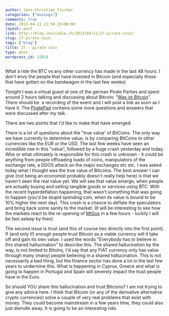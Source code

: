 ```yaml
---
author: Jens-Christian Fischer
categories: ["musings"]
comments: true
date: 2013-04-11 21:54:15+00:00
layout: post
link: http://blog.invisible.ch/2013/04/11/27-pirate-coin/
slug: 27-pirate-coin
tags: ["blog"]
title: 27 - pirate coin
type: post
wordpress_id: 12824
---
```


What a ride the BTC vs any other currency has made in the last 48 hours. I don't envy the people that have invested in Bitcoin (and especially those that have gotten on the bandwagon in the last few weeks)

Tonight I was a virtual guest at one of the german Pirate Parties and spent around 2 hours talking and discussing about Bitcoin: "[Was ist Bitcoin](http://www.geldsystempiraten.de/wp/was-ist-bitcoin-expertengesprach-zum-thema-im-mumble/)". There should be  a recording of the event and I will post a link as soon as I have it. The [PiratePad](https://aggeldordnungundfinanzpolitik.piratenpad.de/6204) contains some more questions and answers that were discussed after my talk.

There are two points that I'd like to make that have emerged:

There is a lot of questions about the "true value' of BitCoins. The only way we have currently to determine value, is by comparing BitCoins to other currencies like the EUR or the USD. The last few weeks have seen an incredible rise in this "value", followed by a huge crash yesterday and today. Who or what ultimately is responsible for this crash is unknown - it could be anything from people offloading loads of coins, manipulators of the exchange rate, a DDOS attack on the major exchanges etc etc. I was asked today what I thought was the true value of Bitcoins. The best answer I can give (not being an economist probably doesn't really help here) is that we haven't seen the real value yet. We will see that value emerge, when people are actually buying and selling tangible goods or services using BTC. With the recent hyperdeflation happening, that wasn't something that was going to happen (you'd be stupid spending coin, when its value is bound to be 10% higher the next day). This crash is a chance to deflate the speculators and bring back some sanity to the market. (It will be interesting to see how the markets react to the re-opening of [MtGox](http://mtgox.com) in a few hours - luckily I will be fast asleep by then)

The second issue is trust (and this of course ties directly into the first point). If (and only if) enough people trust Bitcoin as a viable currency will it take off and gain its own value. I used the words "Everybody has to believe in this shared hallucination" to describe this. The shared hallucination by the way, is not limited to Bitoins, I'd say that any FIAT currency only has value through many (many) people believing in a shared hallucination. This is not necessarily a bad thing, but the finance sector has done a lot in the last few years to undermine this. What is happening in Cyprus, Greece and what is going to happen in Portugal and Spain will severely impact the trust people have in the Euro.

So should YOU share this hallucination and trust Bitcoins? I am not trying to give any advice here. I think that Bitcoin (or any of the derivative alternative crypto currencies) solve a couple of very real problems that exist with money. They could become mainstream in a few years time, they could also just dwindle away. It is going to be an interesting ride.


